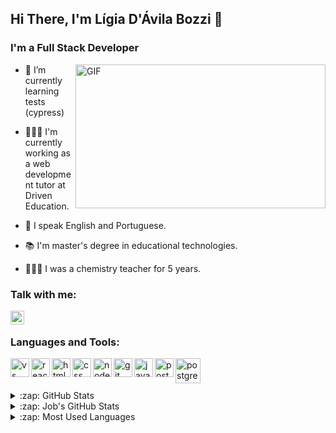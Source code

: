 ## Hi There, I'm Lígia D'Ávila Bozzi 👋
### I'm a Full Stack Developer 

<img align="right" alt="GIF" src="https://user-images.githubusercontent.com/77364331/140390661-1f86399b-3385-4776-9419-652d799c2c7b.gif" width="400" height="230" />

- 🌱 I’m currently learning tests (cypress)
- 👩🏻‍💻 I'm currently working as a web development tutor at Driven Education.

- 💬 I speak English and Portuguese. 
- 📚 I'm master's degree in educational technologies.
- 👩🏻‍🏫 I was a chemistry teacher for 5 years. 

### Talk with me:
[<img align="left" alt="Lígia D'Ávila Bozzi | LinkedIn" width="22px" src="https://cdn-icons-png.flaticon.com/512/174/174857.png" />][linkedin]

<br />

### Languages and Tools:
[<img align="left" alt="vs code" width="30px" src="https://cdn.icon-icons.com/icons2/2107/PNG/512/file_type_vscode_icon_130084.png" />][vscode]
[<img align="left" alt="react" width="30px" src="https://cdn.icon-icons.com/icons2/2415/PNG/128/react_original_wordmark_logo_icon_146375.png" />][react]
[<img align="left" alt="html" width="30px" src="https://cdn.icon-icons.com/icons2/2415/PNG/128/html_original_wordmark_logo_icon_146478.png" />][html]
[<img align="left" alt="css" width="30px" src="https://cdn.icon-icons.com/icons2/2415/PNG/128/css_original_wordmark_logo_icon_146576.png" />][css]
[<img align="left" alt="node" width="30px" src="https://cdn.icon-icons.com/icons2/512/PNG/128/prog-nodejs01_icon-icons.com_50781.png" />][node]
[<img align="left" alt="git" width="30px" src="https://cdn.icon-icons.com/icons2/2415/PNG/512/git_original_wordmark_logo_icon_146510.png" />][git]
[<img align="left" alt="javascript" width="30px" src="https://cdn.icon-icons.com/icons2/2108/PNG/128/javascript_icon_130900.png" />][javascript]
[<img align="left" alt="postgres" width="30px" src="https://user-images.githubusercontent.com/24623425/36042969-f87531d4-0d8a-11e8-9dee-e87ab8c6a9e3.png" />][postgres]
[<img align="left" alt="postgres" width="40px" src="https://www.freepnglogos.com/uploads/logo-mysql-png/logo-mysql-mysql-and-moodle-elearningworld-5.png" />][mysql]

<br />
<br />
<br />

<details>
  <summary>:zap: GitHub Stats</summary>

  <img align="center" alt="Lígia's GitHub Stats" src="https://github-readme-stats.vercel.app/api?username=ligiadavilabozzi&show_icons=true&hide_border=true" />

 </details>
 
 <details>
  <summary>:zap: Job's GitHub Stats</summary>
 
  <img align="center" alt="Lígia's GitHub Stats" src="https://github-readme-stats.vercel.app/api?username=ligia-davila-bozzi&show_icons=true&hide_border=true" />

</details>

<details>
  <summary>:zap: Most Used Languages</summary>

<img align="center" alt="Ligia's GitHub Top Languages" src="https://github-readme-stats.vercel.app/api/top-langs/?username=ligiadavilabozzi" />

</details>

[instagram]: https://www.instagram.com/ligia.bozzi/
[linkedin]: https://www.linkedin.com/in/ligia-davila-bozzi/
[vscode]: https://code.visualstudio.com/
[react]: https://pt-br.reactjs.org/
[html]: https://developer.mozilla.org/pt-BR/docs/Web/HTML
[css]: https://developer.mozilla.org/pt-BR/docs/Web/CSS
[node]: https://nodejs.org/en/
[git]: https://git-scm.com/
[javascript]:https://developer.mozilla.org/pt-BR/docs/Web/JavaScript
[postgres]: https://www.postgresql.org/
[mysql]: https://www.mysql.com/ 
